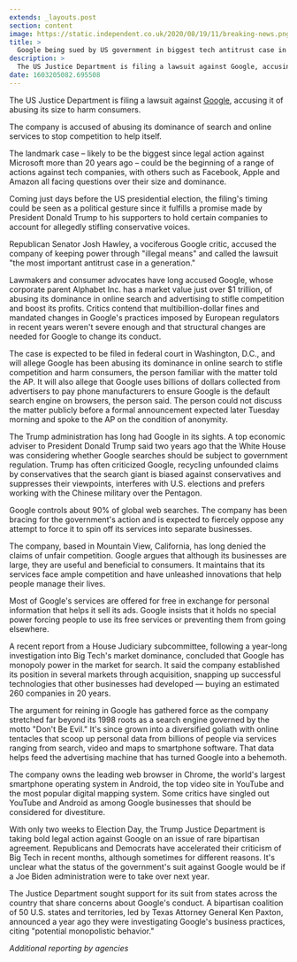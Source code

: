 ```yaml
--- 
extends: _layouts.post 
section: content 
image: https://static.independent.co.uk/2020/08/19/11/breaking-news.png 
title: > 
  Google being sued by US government in biggest tech antitrust case in decades 
description: > 
  The US Justice Department is filing a lawsuit against Google, accusing it of abusing its size to harm consumers.The company is accused of abusing its dominance of search and online services to stop competition to help itself.Republican Senator Josh Hawley, a vociferous Google critic, accused the company of keeping power through "illegal means" and called the lawsuit "the most important antitrust case in a generation."Most of Google's services are offered for free in exchange for personal information that helps it sell its ads.Google insists that it holds no special power forcing people to use its free services or preventing them from going elsewhere. 
date: 1603205082.695508 
--- 
```

<div><p class="sc-pHJJA iocNwz above-article-prompt-donations"></p><p>The US Justice Department is filing a lawsuit against <a href="/topic/google">Google</a>, accusing it of abusing its size to harm consumers.</p><p>The company is accused of abusing its dominance of search and online services to stop competition to help itself.</p><p></p><p>The landmark case &#8211; likely to be the biggest since legal action against Microsoft more than 20 years ago &#8211; could be the beginning of a range of actions against tech companies, with others such as Facebook, Apple and Amazon all facing questions over their size and dominance.</p><p id="article-im-prompt"></p><p>Coming just days before the US presidential election, the filing's timing could be seen as a political gesture since it fulfills a promise made by President Donald Trump to his supporters to hold certain companies to account for allegedly stifling conservative voices.</p><p></p><p></p><p>Republican Senator Josh Hawley, a vociferous Google critic, accused the company of keeping power through "illegal means" and called the lawsuit "the most important antitrust case in a generation."</p><p>Lawmakers and consumer advocates have long accused Google, whose corporate parent Alphabet Inc. has a market value just over $1 trillion, of abusing its dominance in online search and advertising to stifle competition and boost its profits. Critics contend that multibillion-dollar fines and mandated changes in Google's practices imposed by European regulators in recent years weren't severe enough and that structural changes are needed for Google to change its conduct.</p><p id="taboola-carousel-thumbnails"></p><p>The case is expected to be filed in federal court in Washington, D.C., and will allege Google has been abusing its dominance in online search to stifle competition and harm consumers, the person familiar with the matter told the AP. It will also allege that Google uses billions of dollars collected from advertisers to pay phone manufacturers to ensure Google is the default search engine on browsers, the person said. The person could not discuss the matter publicly before a formal announcement expected later Tuesday morning and spoke to the AP on the condition of anonymity.</p><p>The Trump administration has long had Google in its sights. A top economic adviser to President Donald Trump said two years ago that the White House was considering whether Google searches should be subject to government regulation. Trump has often criticized Google, recycling unfounded claims by conservatives that the search giant is biased against conservatives and suppresses their viewpoints, interferes with U.S. elections and prefers working with the Chinese military over the Pentagon.</p><p>Google controls about 90% of global web searches. The company has been bracing for the government's action and is expected to fiercely oppose any attempt to force it to spin off its services into separate businesses.</p><p>The company, based in Mountain View, California, has long denied the claims of unfair competition. Google argues that although its businesses are large, they are useful and beneficial to consumers. It maintains that its services face ample competition and have unleashed innovations that help people manage their lives.</p><p></p><p>Most of Google's services are offered for free in exchange for personal information that helps it sell its ads. Google insists that it holds no special power forcing people to use its free services or preventing them from going elsewhere.</p><p>A recent report from a House Judiciary subcommittee, following a year-long investigation into Big Tech's market dominance, concluded that Google has monopoly power in the market for search. It said the company established its position in several markets through acquisition, snapping up successful technologies that other businesses had developed &#8212; buying an estimated 260 companies in 20 years.</p><p></p><p>The argument for reining in Google has gathered force as the company stretched far beyond its 1998 roots as a search engine governed by the motto "Don't Be Evil." It's since grown into a diversified goliath with online tentacles that scoop up personal data from billions of people via services ranging from search, video and maps to smartphone software. That data helps feed the advertising machine that has turned Google into a behemoth.</p><p>The company owns the leading web browser in Chrome, the world's largest smartphone operating system in Android, the top video site in YouTube and the most popular digital mapping system. Some critics have singled out YouTube and Android as among Google businesses that should be considered for divestiture.</p><p>With only two weeks to Election Day, the Trump Justice Department is taking bold legal action against Google on an issue of rare bipartisan agreement. Republicans and Democrats have accelerated their criticism of Big Tech in recent months, although sometimes for different reasons. It's unclear what the status of the government's suit against Google would be if a Joe Biden administration were to take over next year.</p><p>The Justice Department sought support for its suit from states across the country that share concerns about Google's conduct. A bipartisan coalition of 50 U.S. states and territories, led by Texas Attorney General Ken Paxton, announced a year ago they were investigating Google's business practices, citing "potential monopolistic behavior."</p><p></p><p><i>Additional reporting by agencies</i></p><p class="sc-ptCms fzKffT"></p></div>